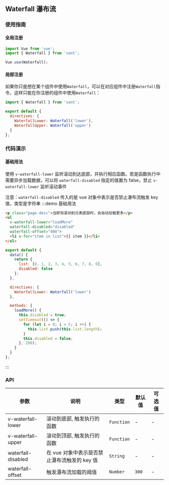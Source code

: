 ## Waterfall 瀑布流

### 使用指南

#### 全局注册

```js
import Vue from 'vue';
import { Waterfall } from 'vant';

Vue.use(Waterfall);
```

#### 局部注册

如果你只是想在某个组件中使用`Waterfall`，可以在对应组件中注册`Waterfall`指令，这样只能在你注册的组件中使用`Waterfall`：

```js
import { Waterfall } from 'vant';

export default {
  directives: {
    WaterfallLower: Waterfall('lower'),
    WaterfallUpper: Waterfall('upper')
  }
};
```

### 代码演示

<script>
import { Waterfall } from 'packages';

export default {
  data() {
    return {
      list: [0, 1, 2, 3, 4, 5, 6, 7, 8, 9],
      disabled: false
    };
  },

  directives: {
    WaterfallLower: Waterfall('lower')
  },

  methods: {
    loadMore() {
      this.disabled = true;
      setTimeout(() => {
        for (let i = 0; i < 5; i ++) {
          this.list.push(this.list.length);
        }
        this.disabled = false;
      }, 200);
    }
  }
};
</script>

<style>
.demo-waterfall {
  ul {
    max-height: 360px;
    overflow: scroll;
    border-top: 1px solid #e5e5e5;
  }
  li {
    line-height: 50px;
    border-bottom: 1px solid #e5e5e5;
    background: #fff;
    text-align: center;
  }
  .page-desc {
    padding: 5px 0;
    line-height: 1.4;
    font-size: 14px;
    text-align: center;
    color: #666;
  }
}
</style>

#### 基础用法
使用 `v-waterfall-lower` 监听滚动到达底部，并执行相应函数。若是函数执行中需要异步加载数据，可以将 `waterfall-disabled` 指定的值置为 false，禁止 `v-waterfall-lower` 监听滚动事件

注意：`waterfall-disabled` 传入的是 vue 对象中表示是否禁止瀑布流触发 key 值，类型是字符串
:::demo 基础用法
```html
<p class="page-desc">当即将滚动到元素底部时，会自动加载更多</p>
<ul
  v-waterfall-lower="loadMore"
  waterfall-disabled="disabled"
  waterfall-offset="400">
  <li v-for="item in list">{{ item }}</li>
</ul>
```

```js
export default {
  data() {
    return {
      list: [0, 1, 2, 3, 4, 5, 6, 7, 8, 9],
      disabled: false
    };
  },

  directives: {
    WaterfallLower: Waterfall('lower')
  },

  methods: {
    loadMore() {
      this.disabled = true;
      setTimeout(() => {
        for (let i = 0; i < 5; i ++) {
          this.list.push(this.list.length);
        }
        this.disabled = false;
      }, 200);
    }
  }
};
```
:::

### API

| 参数 | 说明 | 类型 | 默认值 | 可选值 |
|-----------|-----------|-----------|-------------|-------------|
| v-waterfall-lower | 滚动到底部, 触发执行的函数 | `Function` | - | - |
| v-waterfall-upper | 滚动到顶部, 触发执行的函数 | `Function` | - | - |
| waterfall-disabled | 在 vue 对象中表示是否禁止瀑布流触发的 key 值 | `String` | - | - |
| waterfall-offset | 触发瀑布流加载的阈值 | `Number` | `300` | - |

